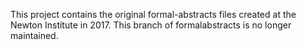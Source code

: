 This project contains the original formal-abstracts files 
created at the Newton Institute in 2017.  This branch
of formalabstracts is no longer maintained.
